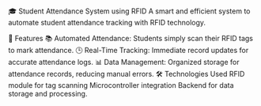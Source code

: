 🎓 Student Attendance System using RFID
A smart and efficient system to automate student attendance tracking with RFID technology.

🚀 Features
📚 Automated Attendance: Students simply scan their RFID tags to mark attendance.
🕒 Real-Time Tracking: Immediate record updates for accurate attendance logs.
📊 Data Management: Organized storage for attendance records, reducing manual errors.
🛠️ Technologies Used
RFID module for tag scanning
Microcontroller integration 
Backend for data storage and processing.
 
